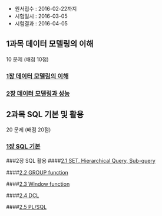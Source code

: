 * 원서접수 : 2016-02-22까지
* 시험일시 : 2016-03-05
* 시험결과 : 2016-04-05


## 1과목 데이터 모델링의 이해

10 문제 (배점 10점)

### [1장 데이터 모델링의 이해](https://github.com/DevStarSJ/Study/tree/master/Blog/Oracle/sqlp/01.01.modeling.md)

### [2장 데이터 모델링과 성능](https://github.com/DevStarSJ/Study/tree/master/Blog/Oracle/sqlp/01.02.modeling_performance.md) 

## 2과목 SQL 기본 및 활용

20 문제 (배점 20점)

### [1장 SQL 기본](https://github.com/DevStarSJ/Study/tree/master/Blog/Oracle/sqlp/02.01.sql.basic.md)

###2장 SQL 활용
####[2.1 SET, Hierarchical Query, Sub-query](https://github.com/DevStarSJ/Study/tree/master/Blog/Oracle/sqlp/02.02.sql.adv.md)

####[2.2 GROUP function](https://github.com/DevStarSJ/Study/tree/master/Blog/Oracle/sqlp/02.03.group.md)

####[2.3 Window function](https://github.com/DevStarSJ/Study/tree/master/Blog/Oracle/sqlp/02.04.window.md)

####[2.4 DCL](https://github.com/DevStarSJ/Study/tree/master/Blog/Oracle/sqlp/02.05.dcl.md)

####[2.5 PL/SQL](https://github.com/DevStarSJ/Study/tree/master/Blog/Oracle/sqlp/02.06.plsql.md)

